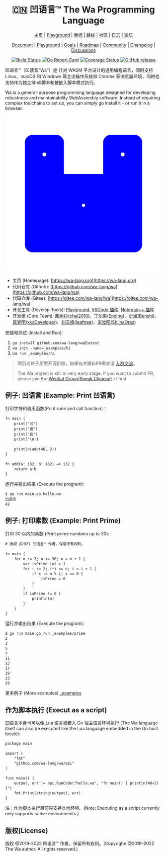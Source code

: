 <div align="center">
<h1>🇨🇳 凹语言™ The Wa Programming Language</h1>

[主页](https://wa-lang.org) | [Playground](https://wa-lang.org/playground) | [目标](https://wa-lang.org/goals.html) | [路线](https://wa-lang.org/smalltalk/st0002.html) | [社区](https://wa-lang.org/community) | [日志](https://wa-lang.org/changelog.html) | [论坛](https://github.com/wa-lang/wa/discussions)

[Document](https://wa-lang.org) | [Playground](https://wa-lang.org/playground) | [Goals](https://wa-lang.org/goals.html) | [Roadmap](https://wa-lang.org/smalltalk/st0002.html) | [Community](https://wa-lang.org/community) | [Changelog](https://wa-lang.org/changelog.html) | [Discussions](https://github.com/wa-lang/wa/discussions)


</div>
<div align="center">

[![Build Status](https://github.com/wa-lang/wa/actions/workflows/wa.yml/badge.svg)](https://github.com/wa-lang/wa/actions/workflows/wa.yml)
[![Go Report Card](https://goreportcard.com/badge/github.com/wa-lang/wa)](https://goreportcard.com/report/github.com/wa-lang/wa)
[![Coverage Status](https://coveralls.io/repos/github/wa-lang/wa/badge.svg)](https://coveralls.io/github/wa-lang/wa)
[![GitHub release](https://img.shields.io/github/v/tag/wa-lang/wa.svg?label=release)](https://github.com/wa-lang/wa/releases)

</div>

凹语言™（凹读音“Wa”）是 针对 WASM 平台设计的通用编程语言，同时支持 Linux、macOS 和 Windows 等主流操作系统和 Chrome 等浏览器环境，同时也支持作为独立Shell脚本和被嵌入脚本模式执行。

Wa is a general-purpose programming language designed for developing robustness and maintainability WebAssembly software.
Instead of requiring complex toolchains to set up, you can simply go install it - or run it in a browser.

![](docs/images/logo/logo-animate1-blue.svg)

- 主页 (Homepage): [https://wa-lang.org](https://wa-lang.org)
- 代码仓库 (Github): [https://github.com/wa-lang/wa](https://github.com/wa-lang/wa)
- 代码仓库 (Gitee):  [https://gitee.com/wa-lang/wa](https://gitee.com/wa-lang/wa)
- 开发工具 (Develop Tools): [Playground](https://wa-lang.org/playground), [VSCode 插件](https://marketplace.visualstudio.com/items?itemName=xxxDeveloper.vscode-wa), [Notepad++ 插件](https://github.com/wa-lang/notepadplus-wa)
- 开发组 (Core Team): [柴树杉(chai2010)](https://github.com/chai2010)、[丁尔男(Ending)](https://github.com/3dgen)、[史斌(Benshi)](https://github.com/benshi001)、[扈梦明(xxxDeveloper)](https://github.com/xxxDeveloper)、[刘云峰(leaftree)](https://github.com/leaftree)、[宋汝阳(ShiinaOrez)](https://github.com/ShiinaOrez)

安装和测试 (Install and Run):

1. `go install github.com/wa-lang/wa@latest`
2. `wa init -name=_examples/hi`
3. `wa run _examples/hi`

> 项目尚处于原型开源阶段，如果有共建和PR需求请 [入群交流](https://wa-lang.org/community/index.html)。

> The Wa project is still in very early stage. If you want to submit PR, please join the [Wechat Group(Speak Chinese)](https://wa-lang.org/community/index.html) at first.

## 例子: 凹语言 (Example: Print 凹语言)

打印字符和调用函数(Print rune and call function)：

```
fn main {
	print('凹')
	print('语')
	print('言')
	print('\n')

	println(add(40, 2))
}

fn add(a: i32, b: i32) => i32 {
	return a+b
}
```

运行并输出结果 (Execute the program):

```
$ go run main.go hello.wa 
凹语言
42
```

## 例子: 打印素数 (Example: Print Prime)

打印 30 以内的素数 (Print prime numbers up to 30):

```
# 版权 @2021 凹语言™ 作者。保留所有权利。

fn main {
	for n := 2; n <= 30; n = n + 1 {
		var isPrime int = 1
		for i := 2; i*i <= n; i = i + 1 {
			if x := n % i; x == 0 {
				isPrime = 0
			}
		}
		if isPrime != 0 {
			println(n)
		}
	}
}
```

运行并输出结果 (Execute the program):

```
$ go run main.go run _examples/prime
2
3
5
7
11
13
17
19
23
29
```

更多例子 (More examples) [_examples](_examples)

## 作为脚本执行 (Execut as a script)

凹语言本身也可以像 Lua 语言被嵌入 Go 宿主语言环境执行 (The Wa language itself can also be executed like the Lua language embedded in the Go host locale):

```
package main

import (
	"fmt"
	"github.com/wa-lang/wa/api"
)

func main() {
	output, err := api.RunCode("hello.wa", "fn main() { println(40+2) }")
	fmt.Print(string(output), err)
}
```

注：作为脚本执行目前只支持本地环境。(Note: Executing as a script currently only supports native environments.)

## 版权(License)

版权 @2019-2022 凹语言™ 作者。保留所有权利。(Copyrighe @2019-2022 The Wa author. All rights reserved.)
